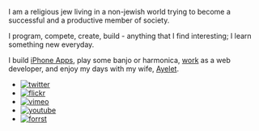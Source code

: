 I am a religious jew living in a non-jewish world trying to become a successful and a productive member of society.

I program, compete, create, build - anything that I find interesting; I learn something new everyday.

I build [iPhone Apps](http://notsooriginal.com), play some banjo or harmonica, [work](http://presentelearning.com) as a web developer, and enjoy my days with my wife, [Ayelet](http://iamayelet.com).

* [![twitter](/assets/img/twitter_32.png)](http://twitter.com/ryanfaerman)
* [![flickr](/assets/img/flickr_32.png)](http://www.flickr.com/photos/ryanfaerman)
* [![vimeo](/assets/img/vimeo_32.png)](http://vimeo/ryanfaerman)
* [![youtube](/assets/img/youtube_32.png)](http://www.youtube.com/user/ryanfaerman)
* [![forrst](/assets/img/forrst_32.png)](http://forrst.com/people/ryanfaerman)